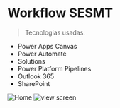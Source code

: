 # Workflow SESMT
>Tecnologias usadas:
  * Power Apps Canvas
  * Power Automate
  * Solutions
  * Power Platform Pipelines
  * Outlook 365
  * SharePoint

![Home](https://user-images.githubusercontent.com/94719601/224182334-4e691c51-9050-4dc8-9313-3b21ff3363a0.jpg)
![view screen](https://user-images.githubusercontent.com/94719601/224182340-0ba85351-2088-49e2-ac65-5aa3d2d3571d.jpg)
